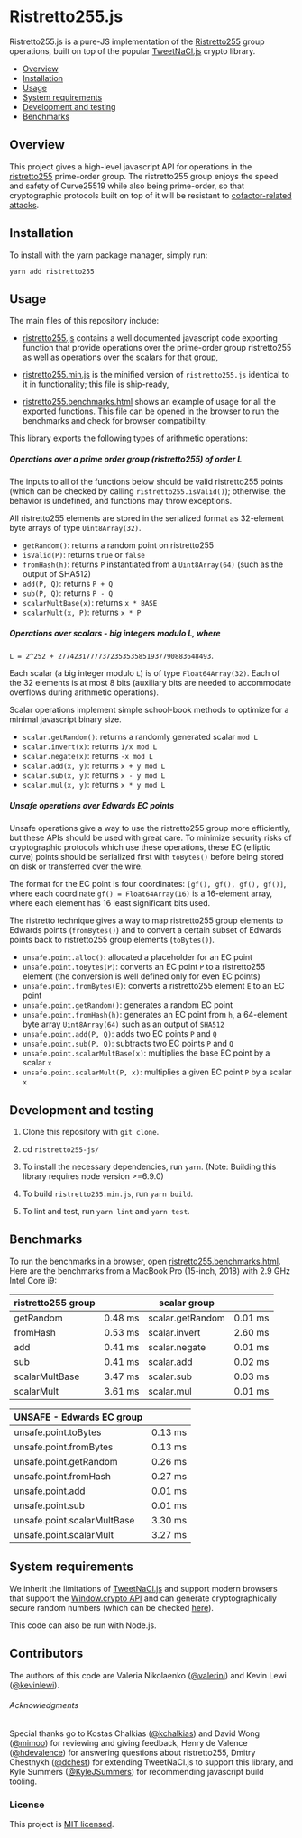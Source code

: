 Ristretto255.js
============

Ristretto255.js is a pure-JS implementation of the
[Ristretto255](https://ristretto.group/) group operations, built on top of the
popular [TweetNaCl.js](https://tweetnacl.js.org/#/) crypto library.


* [Overview](#overview)
* [Installation](#installation)
* [Usage](#usage)
* [System requirements](#system-requirements)
* [Development and testing](#development-and-testing)
* [Benchmarks](#benchmarks)

Overview
--------

This project gives a high-level javascript API for operations in the
[ristretto255](https://ristretto.group/) prime-order group. The ristretto255
group enjoys the speed and safety of Curve25519 while also being prime-order, so
that cryptographic protocols built on top of it will be resistant to [cofactor-related
attacks](https://ristretto.group/why_ristretto.html#pitfalls-of-a-cofactor).

Installation
--------

To install with the yarn package manager, simply run:

`yarn add ristretto255`

Usage
-----

The main files of this repository include:

* [ristretto255.js](./ristretto255.js) contains a well documented javascript code
  exporting function that provide operations over the prime-order group
  ristretto255 as well as operations over the scalars for that group,

* [ristretto255.min.js](./ristretto255.min.js) is the minified version of `ristretto255.js`
  identical to it in functionality; this file is ship-ready,

* [ristretto255.benchmarks.html](./ristretto255.benchmarks.html) shows an example of
  usage for all the exported functions. This file can be opened in the browser
  to run the benchmarks and check for browser compatibility.


This library exports the following types of arithmetic operations:

##### Operations over a prime order group (ristretto255) of order L

The inputs to all of the functions below should be valid ristretto255 points (which can
be checked by calling `ristretto255.isValid()`); otherwise, the behavior is
undefined, and functions may throw exceptions.

All ristretto255 elements are stored in the serialized format as 32-element
byte arrays of type `Uint8Array(32)`.

* `getRandom()`: returns a random point on ristretto255
* `isValid(P)`: returns `true` or `false`
* `fromHash(h)`: returns `P` instantiated from a `Uint8Array(64)` (such as the output
  of SHA512)
* `add(P, Q)`: returns `P + Q`
* `sub(P, Q)`: returns `P - Q`
* `scalarMultBase(x)`: returns `x * BASE`
* `scalarMult(x, P)`: returns `x * P`

##### Operations over scalars - big integers modulo L, where
`L = 2^252 + 27742317777372353535851937790883648493`.

Each scalar (a big integer modulo `L`) is of type `Float64Array(32)`. Each of the 32
elements is at most 8 bits (auxiliary bits are needed to accommodate overflows
during arithmetic operations).

Scalar operations implement simple school-book methods to optimize for a minimal
javascript binary size.

* `scalar.getRandom()`: returns a randomly generated scalar `mod L`
* `scalar.invert(x)`: returns `1/x mod L`
* `scalar.negate(x)`: returns `-x mod L`
* `scalar.add(x, y)`: returns `x + y mod L`
* `scalar.sub(x, y)`: returns `x - y mod L`
* `scalar.mul(x, y)`: returns `x * y mod L`

##### Unsafe operations over Edwards EC points

Unsafe operations give a way to use the ristretto255 group more efficiently, but
these APIs should be used with great care. To minimize security risks of
cryptographic protocols which use these operations, these EC (elliptic curve) points should
be serialized first with `toBytes()` before being stored on disk or transferred over the wire.

The format for the EC point is four coordinates: `[gf(), gf(), gf(), gf()]`, where each coordinate
`gf() = Float64Array(16)` is a 16-element array, where each element has 16 least significant bits used.

The ristretto technique gives a way to map ristretto255 group elements to
Edwards points (`fromBytes()`) and to convert a certain subset of Edwards points
back to ristretto255 group elements (`toBytes()`).

* `unsafe.point.alloc()`: allocated a placeholder for an EC point
* `unsafe.point.toBytes(P)`: converts an EC point `P` to a ristretto255 element (the conversion is well defined only for even EC points)
* `unsafe.point.fromBytes(E)`: converts a ristretto255 element `E` to an EC point
* `unsafe.point.getRandom()`: generates a random EC point
* `unsafe.point.fromHash(h)`: generates an EC point from `h`, a 64-element byte array `Uint8Array(64)` such as an output of `SHA512`
* `unsafe.point.add(P, Q)`: adds two EC points `P` and `Q`
* `unsafe.point.sub(P, Q)`: subtracts two EC points `P` and `Q`
* `unsafe.point.scalarMultBase(x)`: multiplies the base EC point by a scalar `x`
* `unsafe.point.scalarMult(P, x)`: multiplies a given EC point `P` by a scalar `x`

Development and testing
------------------------

1. Clone this repository with `git clone`.

2. cd `ristretto255-js/`

3. To install the necessary dependencies, run `yarn`. (Note: Building this library requires node version >=6.9.0)

4. To build `ristretto255.min.js`, run `yarn build`.

5. To lint and test, run `yarn lint` and `yarn test`.


Benchmarks
----------

To run the benchmarks in a browser, open
[ristretto255.benchmarks.html](./ristretto255.benchmarks.html).
Here are the benchmarks from a MacBook Pro (15-inch, 2018) with 2.9 GHz Intel Core
i9:

| ristretto255 group        |              | scalar group              |              |
| ------------------------- |:------------:| ------------------------- |:------------:|
| getRandom                 | 0.48 ms      | scalar.getRandom          | 0.01 ms      |
| fromHash                  | 0.53 ms      | scalar.invert             | 2.60 ms      |
| add                       | 0.41 ms      | scalar.negate             | 0.01 ms      |
| sub                       | 0.41 ms      | scalar.add                | 0.02 ms      |
| scalarMultBase            | 3.47 ms      | scalar.sub                | 0.03 ms      |
| scalarMult                | 3.61 ms      | scalar.mul                | 0.01 ms      |

| UNSAFE - Edwards EC group      |              |
| ------------------------------ |:------------:|
| unsafe.point.toBytes           | 0.13 ms      |
| unsafe.point.fromBytes         | 0.13 ms      |
| unsafe.point.getRandom         | 0.26 ms      |
| unsafe.point.fromHash          | 0.27 ms      |
| unsafe.point.add               | 0.01 ms      |
| unsafe.point.sub               | 0.01 ms      |
| unsafe.point.scalarMultBase    | 3.30 ms      |
| unsafe.point.scalarMult        | 3.27 ms      |

System requirements
-------------------

We inherit the limitations of [TweetNaCl.js](https://tweetnacl.js.org/#/) and
support modern browsers that support the [Window.crypto
API](https://developer.mozilla.org/en-US/docs/Web/API/Window/crypto) and can
generate cryptographically secure random numbers (which can be checked
[here](https://caniuse.com/#feat=getrandomvalues)).

This code can also be run with Node.js.

Contributors
------------

The authors of this code are Valeria Nikolaenko
([@valerini](https://github.com/valerini)) and Kevin Lewi
([@kevinlewi](https://github.com/kevinlewi)).

###### Acknowledgments

Special thanks go to Kostas Chalkias ([@kchalkias](https://github.com/kchalkias)) and
David Wong ([@mimoo](https://github.com/mimoo))
for reviewing and giving feedback, Henry de Valence ([@hdevalence](https://github.com/hdevalence)) for
answering questions about ristretto255, Dmitry Chestnykh ([@dchest](https://github.com/dchest)) for
extending TweetNaCl.js to support this library, and Kyle Summers
([@KyleJSummers](https://github.com/KyleJSummers)) for recommending javascript build tooling.

### License
This project is [MIT licensed](./LICENSE).
